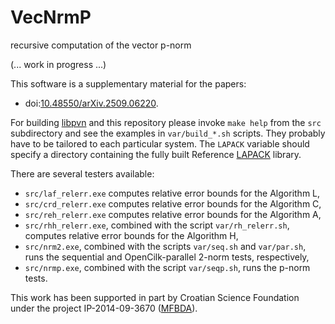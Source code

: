 # VecNrmP
recursive computation of the vector p-norm

(... work in progress ...)

This software is a supplementary material for the papers:
- doi:[10.48550/arXiv.2509.06220](https://doi.org/10.48550/arXiv.2509.06220 "Recursive vectorized computation of the Frobenius norm").

For building [libpvn](https://github.com/venovako/libpvn) and this repository please invoke `make help` from the `src` subdirectory and see the examples in `var/build_*.sh` scripts.
They probably have to be tailored to each particular system.
The `LAPACK` variable should specify a directory containing the fully built Reference [LAPACK](https://github.com/Reference-LAPACK/lapack) library.

There are several testers available:
- `src/laf_relerr.exe` computes relative error bounds for the Algorithm L,
- `src/crd_relerr.exe` computes relative error bounds for the Algorithm C,
- `src/reh_relerr.exe` computes relative error bounds for the Algorithm A,
- `src/rhh_relerr.exe`, combined with the script `var/rh_relerr.sh`, computes relative error bounds for the Algorithm H,
- `src/nrm2.exe`, combined with the scripts `var/seq.sh` and `var/par.sh`, runs the sequential and OpenCilk-parallel 2-norm tests, respectively,
- `src/nrmp.exe`, combined with the script `var/seqp.sh`, runs the p-norm tests.

This work has been supported in part by Croatian Science Foundation under the project IP-2014-09-3670 ([MFBDA](https://web.math.pmf.unizg.hr/mfbda/)).
